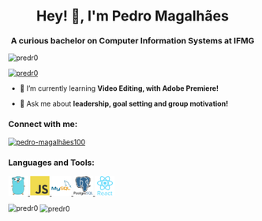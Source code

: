 <h1 align="center">Hey! 👋, I'm Pedro Magalhães</h1>
<h3 align="center">A curious bachelor on Computer Information Systems at IFMG</h3>

<p align="left"> <img src="https://komarev.com/ghpvc/?username=predr0&label=Profile%20views&color=0e75b6&style=flat" alt="predr0" /> </p>

<p align="left"> <a href="https://github.com/ryo-ma/github-profile-trophy"><img src="https://github-profile-trophy.vercel.app/?username=predr0" alt="predr0" /></a> </p>

- 🌱 I’m currently learning **Video Editing, with Adobe Premiere!**

- 💬 Ask me about **leadership, goal setting and group motivation!**

<h3 align="left">Connect with me:</h3>
<p align="left">
<a href="https://linkedin.com/in/pedro-magalhães100" target="blank"><img align="center" src="https://raw.githubusercontent.com/rahuldkjain/github-profile-readme-generator/master/src/images/icons/Social/linked-in-alt.svg" alt="pedro-magalhães100" height="30" width="40" /></a>
</p>

<h3 align="left">Languages and Tools:</h3>
<p align="left"> <a href="https://golang.org" target="_blank" rel="noreferrer"> <img src="https://raw.githubusercontent.com/devicons/devicon/master/icons/go/go-original.svg" alt="go" width="40" height="40"/> </a> <a href="https://developer.mozilla.org/en-US/docs/Web/JavaScript" target="_blank" rel="noreferrer"> <img src="https://raw.githubusercontent.com/devicons/devicon/master/icons/javascript/javascript-original.svg" alt="javascript" width="40" height="40"/> </a> <a href="https://www.mysql.com/" target="_blank" rel="noreferrer"> <img src="https://raw.githubusercontent.com/devicons/devicon/master/icons/mysql/mysql-original-wordmark.svg" alt="mysql" width="40" height="40"/> </a> <a href="https://www.postgresql.org" target="_blank" rel="noreferrer"> <img src="https://raw.githubusercontent.com/devicons/devicon/master/icons/postgresql/postgresql-original-wordmark.svg" alt="postgresql" width="40" height="40"/> </a> <a href="https://reactjs.org/" target="_blank" rel="noreferrer"> <img src="https://raw.githubusercontent.com/devicons/devicon/master/icons/react/react-original-wordmark.svg" alt="react" width="40" height="40"/> </a> </p>

<p><img align="left" src="https://github-readme-stats.vercel.app/api/top-langs?username=predr0&show_icons=true&locale=en&layout=compact" alt="predr0" /></p>

<p>&nbsp;<img align="center" src="https://github-readme-stats.vercel.app/api?username=predr0&show_icons=true&locale=en" alt="predr0" /></p>
